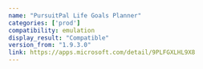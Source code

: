 ```yaml
---
name: "PursuitPal Life Goals Planner"
categories: ['prod']
compatibility: emulation
display_result: "Compatible"
version_from: "1.9.3.0"
link: https://apps.microsoft.com/detail/9PLFGXLHL9X8
---
```

